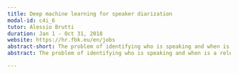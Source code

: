 ```yaml
---
title: Deep machine learning for speaker diarization
modal-id: c4i_6
tutor: Alessio Brutti
duration: Jan 1 - Oct 31, 2018
website: https://hr.fbk.eu/en/jobs
abstract-short: The problem of identifying who is speaking and when is a relevant task for many applications.
abstract: The problem of identifying who is speaking and when is a relevant task for many applications, ranging from electronic surveillance and telephone taping to speech recognition in cocktail party scenarios. This task is extremely challenging in presence of high environmental noise, reverberation and interfering sources, in particular when a single channel is available. However, recent progresses in the use of deep learning for single channel speech enhancement and source separation has opened the way to a variety of novel solutions towards the development of robust and effective solutions for speaker diarization in such critical operational conditions. The goal of this studentship is to develop state-of-the-art solutions for speaker diarization, possibly using open source toolkits, such as theano or tensorflow, taking into account possible issues related to both the computational cost and the training size . The algorithms will be developed and tested on both publicly available datasets (i.e.santa barbara corpus) as well as on internal datasets of telephone recordings, comparing them with free tools currently available (e.g., ALIZE and  LIUM). This research area is challenging and topical. If significant results will be achieved during the course of the studentship, there will be the possibility to publish them in top conferences and journals. Furthermore, since the speaker diarization module is strategic for improving the performance of speech recognition engines, there will be the opportunity of collaborating with important companies and labs  operating in the field.

---
```

